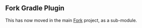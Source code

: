 Fork Gradle Plugin
---------------

This has now moved in the main [Fork](https://github.com/shazam/fork) project, as a sub-module.

